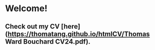 # Welcome!

## Check out my CV [here](https://thomatang.github.io/htmlCV/Thomas Ward Bouchard CV24.pdf).
